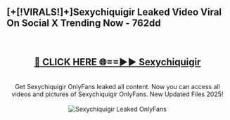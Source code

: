 <h2>[+[!VIRALS!]+]Sexychiquigir Leaked Video Viral On Social X Trending Now - 762dd</h2>
<br>
<div align="center">
<h2><a href="https://libra.edu.pl?Sexychiquigir" rel="nofollow">🔴 CLICK HERE 🌐==►► Sexychiquigir</a></h2>
<br>
Get Sexychiquigir OnlyFans leaked all content. Now you can access all videos and pictures of Sexychiquigir OnlyFans. New Updated Files 2025!
<br>
<br>
<a href="https://libra.edu.pl?Sexychiquigir" rel="nofollow" data-target="animated-image.originalLink"><img src="https://i.ibb.co.com/WyWwxjT/player-gif2.gif" alt="Sexychiquigir Leaked OnlyFans" style="max-width: 100%; display: inline-block;" data-target="animated-image.originalImage"></a>
</div>
<br>